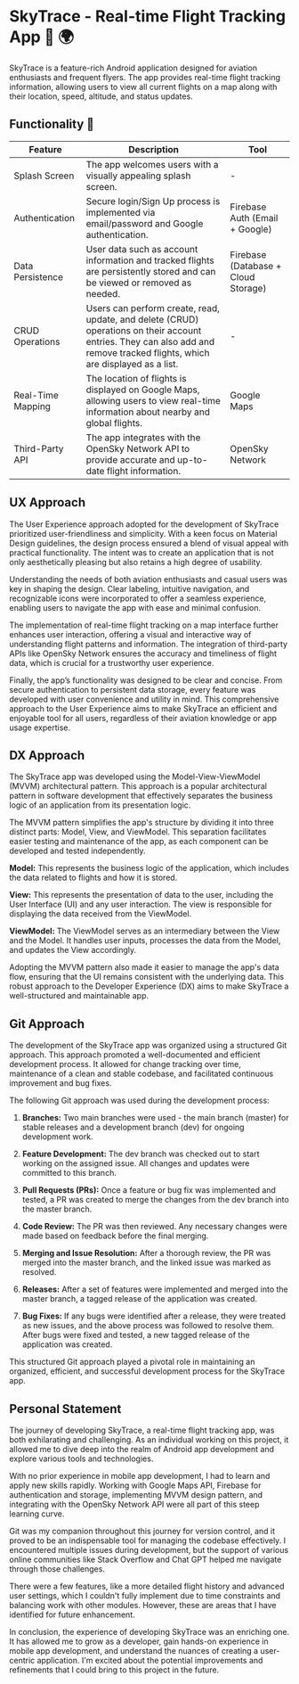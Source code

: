 # SkyTrace - Real-time Flight Tracking App 🛫 🌍

SkyTrace is a feature-rich Android application designed for aviation enthusiasts and frequent flyers. The app provides real-time flight tracking information, allowing users to view all current flights on a map along with their location, speed, altitude, and status updates. 

## Functionality 🚀

| Feature | Description | Tool |
| --- | --- | --- |
| Splash Screen | The app welcomes users with a visually appealing splash screen. | - |
| Authentication | Secure login/Sign Up process is implemented via email/password and Google authentication. | Firebase Auth (Email + Google) |
| Data Persistence | User data such as account information and tracked flights are persistently stored and can be viewed or removed as needed. | Firebase (Database + Cloud Storage) |
| CRUD Operations | Users can perform create, read, update, and delete (CRUD) operations on their account entries. They can also add and remove tracked flights, which are displayed as a list. | - |
| Real-Time Mapping | The location of flights is displayed on Google Maps, allowing users to view real-time information about nearby and global flights. | Google Maps |
| Third-Party API | The app integrates with the OpenSky Network API to provide accurate and up-to-date flight information. | OpenSky Network |


## UX Approach

The User Experience approach adopted for the development of SkyTrace prioritized user-friendliness and simplicity. With a keen focus on Material Design guidelines, the design process ensured a blend of visual appeal with practical functionality. The intent was to create an application that is not only aesthetically pleasing but also retains a high degree of usability.

Understanding the needs of both aviation enthusiasts and casual users was key in shaping the design. Clear labeling, intuitive navigation, and recognizable icons were incorporated to offer a seamless experience, enabling users to navigate the app with ease and minimal confusion.

The implementation of real-time flight tracking on a map interface further enhances user interaction, offering a visual and interactive way of understanding flight patterns and information. The integration of third-party APIs like OpenSky Network ensures the accuracy and timeliness of flight data, which is crucial for a trustworthy user experience.

Finally, the app’s functionality was designed to be clear and concise. From secure authentication to persistent data storage, every feature was developed with user convenience and utility in mind. This comprehensive approach to the User Experience aims to make SkyTrace an efficient and enjoyable tool for all users, regardless of their aviation knowledge or app usage expertise.

## DX Approach

The SkyTrace app was developed using the Model-View-ViewModel (MVVM) architectural pattern. This approach is a popular architectural pattern in software development that effectively separates the business logic of an application from its presentation logic.

The MVVM pattern simplifies the app's structure by dividing it into three distinct parts: Model, View, and ViewModel. This separation facilitates easier testing and maintenance of the app, as each component can be developed and tested independently.

**Model:** This represents the business logic of the application, which includes the data related to flights and how it is stored.

**View:** This represents the presentation of data to the user, including the User Interface (UI) and any user interaction. The view is responsible for displaying the data received from the ViewModel.

**ViewModel:** The ViewModel serves as an intermediary between the View and the Model. It handles user inputs, processes the data from the Model, and updates the View accordingly.

Adopting the MVVM pattern also made it easier to manage the app's data flow, ensuring that the UI remains consistent with the underlying data. This robust approach to the Developer Experience (DX) aims to make SkyTrace a well-structured and maintainable app.


## Git Approach

The development of the SkyTrace app was organized using a structured Git approach. This approach promoted a well-documented and efficient development process. It allowed for change tracking over time, maintenance of a clean and stable codebase, and facilitated continuous improvement and bug fixes.

The following Git approach was used during the development process:

1. **Branches:** Two main branches were used - the main branch (master) for stable releases and a development branch (dev) for ongoing development work.

2. **Feature Development:** The dev branch was checked out to start working on the assigned issue. All changes and updates were committed to this branch.

3. **Pull Requests (PRs):** Once a feature or bug fix was implemented and tested, a PR was created to merge the changes from the dev branch into the master branch.

4. **Code Review:** The PR was then reviewed. Any necessary changes were made based on feedback before the final merging.

5. **Merging and Issue Resolution:** After a thorough review, the PR was merged into the master branch, and the linked issue was marked as resolved.

6. **Releases:** After a set of features were implemented and merged into the master branch, a tagged release of the application was created.

7. **Bug Fixes:** If any bugs were identified after a release, they were treated as new issues, and the above process was followed to resolve them. After bugs were fixed and tested, a new tagged release of the application was created.

This structured Git approach played a pivotal role in maintaining an organized, efficient, and successful development process for the SkyTrace app.

## Personal Statement

The journey of developing SkyTrace, a real-time flight tracking app, was both exhilarating and challenging. As an individual working on this project, it allowed me to dive deep into the realm of Android app development and explore various tools and technologies.

With no prior experience in mobile app development, I had to learn and apply new skills rapidly. Working with Google Maps API, Firebase for authentication and storage, implementing MVVM design pattern, and integrating with the OpenSky Network API were all part of this steep learning curve. 

Git was my companion throughout this journey for version control, and it proved to be an indispensable tool for managing the codebase effectively. I encountered multiple issues during development, but the support of various online communities like Stack Overflow and Chat GPT helped me navigate through those challenges.

There were a few features, like a more detailed flight history and advanced user settings, which I couldn't fully implement due to time constraints and balancing work with other modules. However, these are areas that I have identified for future enhancement.

In conclusion, the experience of developing SkyTrace was an enriching one. It has allowed me to grow as a developer, gain hands-on experience in mobile app development, and understand the nuances of creating a user-centric application. I'm excited about the potential improvements and refinements that I could bring to this project in the future.
